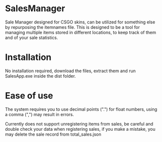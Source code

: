 # SalesManager
Sale Manager designed for CSGO skins, can be utilized for something else by repurposing the itemnames file.
This is designed to be a tool for managing multiple items stored in different locations, to keep track of them and of your sale statistics.

# Installation

No installation required, download the files, extract them and run SalesApp.exe inside the dist folder.

# Ease of use

The system requires you to use decimal points (".") for float numbers, using a comma (",") may result in errors.

Currently does not support unregistering items from sales, be careful and double check your data when registering sales, if you make a mistake, you may delete
the sale record from total_sales.json
